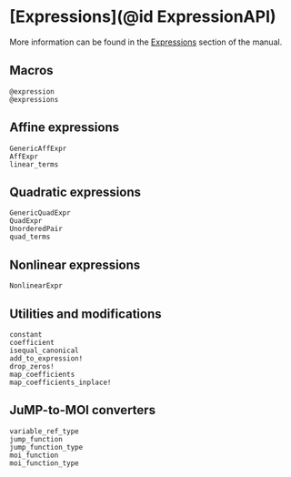# [Expressions](@id ExpressionAPI)

More information can be found in the [Expressions](@ref) section of the manual.


## Macros

```@docs
@expression
@expressions
```

## Affine expressions

```@docs
GenericAffExpr
AffExpr
linear_terms
```

## Quadratic expressions

```@docs
GenericQuadExpr
QuadExpr
UnorderedPair
quad_terms
```

## Nonlinear expressions

```@docs
NonlinearExpr
```

## Utilities and modifications

```@docs
constant
coefficient
isequal_canonical
add_to_expression!
drop_zeros!
map_coefficients
map_coefficients_inplace!
```

## JuMP-to-MOI converters

```@docs
variable_ref_type
jump_function
jump_function_type
moi_function
moi_function_type
```
